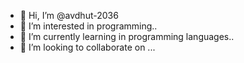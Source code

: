 - 👋 Hi, I’m @avdhut-2036
- 👀 I’m interested in programming..
- 🌱 I’m currently learning in programming languages..
- 💞️ I’m looking to collaborate on ...


<!---
avdhut-2036/avdhut-2036 is a ✨ special ✨ repository because its `README.md` (this file) appears on your GitHub profile.
You can click the Preview link to take a look at your changes.
--->
